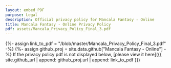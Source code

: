 ```yaml
---
layout: embed_PDF
purpose: Legal
description: Official privacy policy for Mancala Fantasy - Online
title: Mancala Fantasy - Online Privacy Policy
pdf: assets/Mancala_Privacy_Policy_Final_3.pdf
---
```

{%- assign link_to_pdf = "/blob/master/Mancala_Privacy_Policy_Final_3.pdf" -%}
{%- assign github_proj = site.data.github["Mancala Fantasy - Online"] -%}
If the privacy policy pdf is not displayed below, [please view it here]({{ site.github_url | append: github_proj.url | append: link_to_pdf }})
